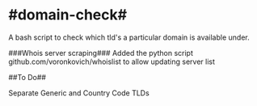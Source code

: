#domain-check#
 ============

A bash script to check which tld's a particular domain is available under.

###Whois server scraping###
Added the python script github.com/voronkovich/whoislist to allow updating server list

##To Do##

Separate Generic and Country Code TLDs